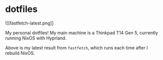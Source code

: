 # dotfiles

![[fastfetch-latest.png]]

My personal dotfiles! My main machine is a Thinkpad T14 Gen 5, currently running NixOS with Hyprland.

Above is my latest result from `fastfetch`, which runs each time after I rebuild NixOS.
